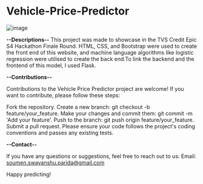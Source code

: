 # Vehicle-Price-Predictor

![image](https://github.com/swayanshu1508/Vehicle-Price-Predictor/assets/109644977/328f0586-0761-4a91-9117-cab5779fd3de)


**--Descriptions--**
This project was made to showcase in the TVS Credit Epic S4 Hackathon Finale Round. 
HTML, CSS, and Bootstrap were used to create the front end of this website, and machine language algorithms like logistic regression were utilised to create the back end.To link the backend and the frontend of this model, I used Flask.

**--Contributions--**

Contributions to the Vehicle Price Predictor project are welcome! If you want to contribute, please follow these steps:

Fork the repository.
Create a new branch: git checkout -b feature/your_feature.
Make your changes and commit them: git commit -m 'Add your feature'.
Push to the branch: git push origin feature/your_feature.
Submit a pull request.
Please ensure your code follows the project's coding conventions and passes any existing tests.

**--Contact--**

If you have any questions or suggestions, feel free to reach out to us:
Email: soumen.swayanshu.parida@gmail.com

Happy predicting!
